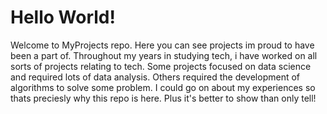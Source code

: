 # Hello World! 
Welcome to MyProjects repo. Here you can see projects im proud to have been a part of. Throughout my years in studying tech, i have worked on all sorts of projects relating to tech. Some projects focused on data science and required lots of data analysis. Others required the development of algorithms to solve some problem. I could go on about my experiences so thats preciesly why this repo is here. Plus it's better to show than only tell! 


